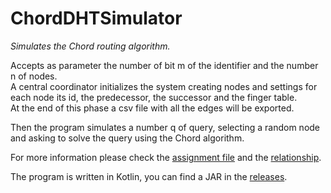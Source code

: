 # ChordDHTSimulator

_Simulates the Chord routing algorithm._   
   
Accepts as parameter the number of bit m of the identifier and the number n of nodes.   
A central coordinator initializes the system creating nodes and settings for each node its id, the predecessor, the successor and the finger table.   
At the end of this phase a csv file with all the edges will be exported.   
   
Then the program simulates a number q of query, selecting a random node and asking to solve the query using the Chord algorithm.   
   
For more information please check the [assignment file](https://github.com/daquinoaldo/ChordDHTSimulator/blob/master/Chord%20DHT%20assignment.pdf) and the [relationship](https://github.com/daquinoaldo/ChordDHTSimulator/blob/master/Chord%20DHT%20Relationship.pdf).   
   
The program is written in Kotlin, you can find a JAR in the [releases](https://github.com/daquinoaldo/ChordDHTSimulator/releases/).
